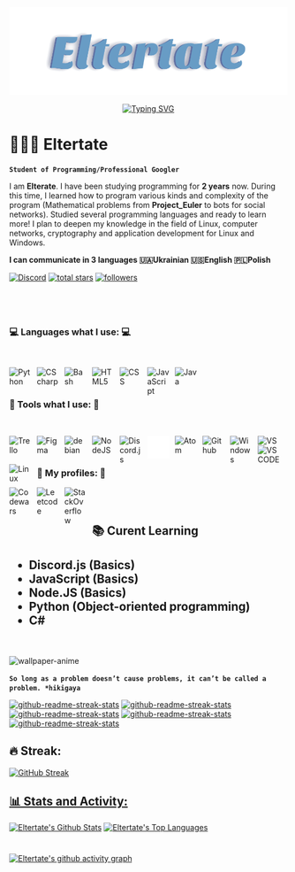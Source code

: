 <p align="center">
  <a href="https://github.com/Eltertate">
    <img src="https://github.com/Eltertate/Eltertate/blob/main/Eltertate.svg" alt="Eltertate" /></a>
</p>
<p align="center">
    <a href="https://github.com/Eltertate">
      <img src="https://readme-typing-svg.demolab.com?font=Titillium+Web+&pause=1000&center=true&width=435&lines=Always+learning+something+new+for+me;My+best+skill+it+a+googling;I+think+I+should+change+this+text;I'm+not+a+magician+I'm+just+learning" alt="Typing SVG" />
  </a>
</p>


# 🧑🏻‍💻 Eltertate

**`Student of Programming/Professional Googler`**

I am **Elterate**. I have been studying programming for **2 years** now. During this time, I learned how to program various kinds and complexity of the program (Mathematical problems from **Project_Euler** to bots for social networks). Studied several programming languages and ready to learn more! I plan to deepen my knowledge in the field of Linux, computer networks, cryptography and application development for Linux and Windows.

**I can communicate in 3 languages 🇺🇦Ukrainian 🇺🇸English 🇵🇱Polish**

  
[![Discord](https://img.shields.io/badge/FoxLin%234105-Discord?logo=Discord&color=9491F7&logoColor=323232&style=for-the-badge)](https://dsc.bio/FoxLin/)
  <a href="https://github.com/Eltertate?tab=repositories&sort=stargazers">
    <img alt="total stars" title="Total stars on GitHub" src="https://custom-icon-badges.demolab.com/github/stars/Eltertate?color=55960c&style=for-the-badge&labelColor=488207&logo=star"/></a>
   <a href="https://github.com/Eltertate?tab=followers">
    <img alt="followers" title="Follow me on Github" src="https://custom-icon-badges.demolab.com/github/followers/Eltertate?color=236ad3&labelColor=1155ba&style=for-the-badge&logo=person-add&label=Follow&logoColor=white"/></a>
#
<br />

### 💻 Languages what I use: 💻 ###
<br />
<p>
<img align="left" alt="Python" width="40px" style="padding-right:10px;" img src="https://cdn.jsdelivr.net/gh/devicons/devicon/icons/python/python-original.svg" />
<img align="left" alt="CScharp" width="40px" style="padding-right:10px;" img src="https://cdn.jsdelivr.net/gh/devicons/devicon/icons/csharp/csharp-line.svg" />
<img align="left" alt="Bash" width="40px" style="padding-right:10px;" img src="https://upload.wikimedia.org/wikipedia/commons/4/4b/Bash_Logo_Colored.svg" />
<img align="left" alt="HTML5" width="40px" style="padding-right:10px;" img src="https://cdn.jsdelivr.net/gh/devicons/devicon/icons/html5/html5-original.svg" />
<img align="left" alt="CSS" width="40px" style="padding-right:10px;" img src="https://cdn.jsdelivr.net/gh/devicons/devicon/icons/css3/css3-original.svg" />
<img align="left" alt="JavaScript" width="40px" style="padding-right:10px;" img src="https://cdn.jsdelivr.net/gh/devicons/devicon/icons/javascript/javascript-original.svg" />
<img align="left" alt="Java" width="40px" style="padding-right:10px;" img src="https://cdn.jsdelivr.net/gh/devicons/devicon/icons/java/java-original.svg" />
</p>
<br />
<br />

### 🧰 Tools what I use: 🧰 ###

<br />
<p>
 <img align="left" alt="Trello" width="40px" style="padding-right:10px;" img src="https://cdn.jsdelivr.net/gh/devicons/devicon/icons/trello/trello-plain.svg" />
<img align="left" alt="Figma" width="40px" style="padding-right:10px;" img src="https://cdn.jsdelivr.net/gh/devicons/devicon/icons/figma/figma-original.svg" />
<img align="left" alt="debian" width="40px" style="padding-right:10px;" img src="https://cdn.jsdelivr.net/gh/devicons/devicon/icons/debian/debian-original.svg" />
<img align="left" alt="NodeJS" width="40px" style="padding-right:10px;" img src="https://cdn.jsdelivr.net/gh/devicons/devicon/icons/nodejs/nodejs-plain.svg" />
<img align="left" alt="Discord.js" width="40px" style="padding-right:10px;" img src="https://camo.githubusercontent.com/36dddbf2f91241b3bf4b31af97c6fde92f911ba621c5dae84cd3f6cdff6f4d0c/68747470733a2f2f6b6f79612e67672f6173736574732f696d672f646973636f72646a732d6c6f676f2e706e67" />
<img align="left" alt="OpemaiAPI" width="40px" style="padding-right:10px;" img src="https://github.com/Eltertate/Eltertate/blob/main/image.png?raw=true" />
<img align="left" alt="Atom" width="40px" style="padding-right:10px;" img src="https://seeklogo.com/images/A/atom-logo-19BD90FF87-seeklogo.com.png" />
<img align="left" alt="Github" width="40px" style="padding-right:10px;" img src="https://cdn.jsdelivr.net/gh/devicons/devicon/icons/github/github-original.svg" />
<img align="left" alt="Windows" width="40px" style="padding-right:10px;" img src="https://cdn.jsdelivr.net/gh/devicons/devicon/icons/windows8/windows8-original.svg" />
<img align="left" alt="VS" width="40px" style="padding-right:10px;" img src="https://cdn.jsdelivr.net/gh/devicons/devicon/icons/visualstudio/visualstudio-plain.svg" />
<img align="left" alt="VSCODE" width="40px" style="padding-right:10px;" img src="https://cdn.jsdelivr.net/gh/devicons/devicon/icons/vscode/vscode-original.svg" />
<img align="left" alt="Linux" width="40px" style="padding-right:10px;" img src="https://cdn.jsdelivr.net/gh/devicons/devicon/icons/linux/linux-original.svg" />
</p>

<br />
<br />

### 🪪 My profiles: 🪪 ###
<a href="https://www.codewars.com/users/Eltertate_F">
  <img align="left" alt="Codewars" width="40px" style="padding-right:10px;" img src="https://camo.githubusercontent.com/5334ac63cec7844521712c1f88727711dc1dc6a8b2a6ea85612408869f8dfef9/687474703a2f2f7777772e736f66746c61622e6e7475612e67722f7e6e69636b69652f696d616765732f6c6f676f2f636f6465776172732e706e67" />
</a>

<a href="https://leetcode.com/Eltertate/">
  <img align="left" alt="Leetcode" width="40px" style="padding-right:10px;" img src="https://user-images.githubusercontent.com/36547915/97088991-45da5d00-1652-11eb-900f-80d106540f4f.png" />
</a>

<a href="https://stackoverflow.com/users/21020481/noname">
  <img align="left" alt="StackOverflow" width="40px" style="padding-right:10px;" img src="https://www.vectorlogo.zone/logos/stackoverflow/stackoverflow-tile.svg" />
</a>
<br />
<br />

<h2>📚 Curent Learning</h2>

<h2>

* Discord.js (Basics)
* JavaScript (Basics)
* Node.JS (Basics)
* Python (Object-oriented programming)
* C#

</h2>

<br />

![wallpaper-anime](https://user-images.githubusercontent.com/116920374/211173283-0468186e-2d9a-4ff5-96d2-e60a2f40ddc0.gif)

**`So long as a problem doesn’t cause problems, it can’t be called a problem. *hikigaya`**

 <p align="left">
     <a href="https://github.com/Eltertate/github-readme-streak-stats"><img width="260" src="https://denvercoder1-github-readme-stats.vercel.app/api/pin/?username=Eltertate&repo=Eltertate&theme=github_dark&icon_color=F8D866&show_icons=true" alt="github-readme-streak-stats"></a>
     <a href="https://github.com/Eltertate/github-readme-streak-stats"><img width="260" src="https://denvercoder1-github-readme-stats.vercel.app/api/pin/?username=Eltertate&repo=Discord-bot&theme=github_dark&icon_color=F8D866&show_icons=true" alt="github-readme-streak-stats"></a>
     <a href="https://github.com/Eltertate/github-readme-streak-stats"><img width="260" src="https://denvercoder1-github-readme-stats.vercel.app/api/pin/?username=Eltertate&repo=Study-JavaScript&theme=github_dark&icon_color=F8D866&show_icons=true" alt="github-readme-streak-stats"></a>
     <a href="https://github.com/Eltertate/github-readme-streak-stats"><img width="260" src="https://denvercoder1-github-readme-stats.vercel.app/api/pin/?username=Eltertate&repo=Grzybica_Linux&theme=github_dark&icon_color=F8D866&show_icons=true" alt="github-readme-streak-stats"></a>
     <a href="https://github.com/Eltertate/github-readme-streak-stats"><img width="260" src="https://denvercoder1-github-readme-stats.vercel.app/api/pin/?username=Eltertate&repo=Project_Euler&theme=github_dark&icon_color=F8D866&show_icons=true" alt="github-readme-streak-stats"></a>
</p>

<h2>🔥 Streak: </h2>

[![GitHub Streak](https://streak-stats.demolab.com?user=Eltertate&theme=github-dark-blue)](https://git.io/streak-stats) <a href="https://github.com/Eltertate/github-readme-stats">

<h2>📊 Stats and Activity:</h2>
  
<a href="https://github.com/Eltertate/github-readme-stats"><img alt="Eltertate's Github Stats" src="https://denvercoder1-github-readme-stats.vercel.app/api/?username=Eltertate&show_icons=true&include_all_commits=true&count_private=true&theme=github_dark" width="450px" height="192px"/></a>
  <a href="https://github.com/Eltertate/github-readme-stats"><img alt="Eltertate's Top Languages" src="https://denvercoder1-github-readme-stats.vercel.app/api/top-langs/?username=Eltertate&langs_count=8&layout=compact&theme=github_dark" width="375px" height="192px"/></a>
  
#
 
[![Eltertate's github activity graph](https://github-readme-activity-graph.cyclic.app/graph?username=Eltertate&theme=react-dark)](https://github.com/Eltertate/github-readme-activity-graph)
 
 
 
 
 
 
 
 
 
 
